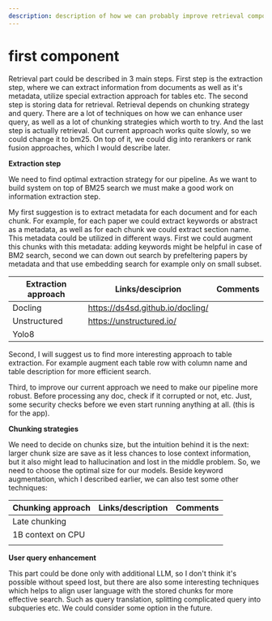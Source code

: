 ```yaml
---
description: description of how we can probably improve retrieval component.
---
```


# first component

Retrieval part could be described in 3 main steps. First step is the extraction step, where we can extract information from documents as well as it's metadata, utilize special extraction approach for tables etc. The second step is storing data for retrieval. Retrieval depends on chunking strategy and query.  There are a lot of techniques on how we can enhance user query, as well as a lot of chunking strategies which worth to try. And the last step is actually retrieval. Out current approach works quite slowly, so we could change it to bm25. On top of it, we could dig into rerankers or rank fusion approaches, which I would describe later.&#x20;

**Extraction step**

We need to find optimal extraction strategy for our pipeline. As we want to build system on top of BM25 search we must make a good work on information extraction step.&#x20;

My first suggestion is to extract metadata for each document and for each chunk. For example, for each paper we could extract keywords or abstract as a metadata, as well as for each chunk we could extract section name. This metadata could be utilized in different ways. First we could augment this chunks with this metadata: adding keywords might be helpful in case of BM2 search, second we can down out search by prefeltering papers by metadata and that use embedding search for example only on small subset.&#x20;

<table><thead><tr><th width="199">Extraction approach </th><th>Links/desciprion</th><th>Comments</th></tr></thead><tbody><tr><td>Docling</td><td><a href="https://ds4sd.github.io/docling/">https://ds4sd.github.io/docling/</a></td><td></td></tr><tr><td>Unstructured </td><td><a href="https://unstructured.io/">https://unstructured.io/</a></td><td></td></tr><tr><td>Yolo8</td><td></td><td></td></tr></tbody></table>

Second, I will suggest us to find more interesting approach to table extraction. For example augment each table row with column name and table description for more efficient search.&#x20;

Third, to improve our current approach we need to make our pipeline more robust. Before processing any doc, check if it corrupted or not, etc. Just, some security checks before we even start running anything at all. (this is for the app).&#x20;



**Chunking strategies**

We need to decide on chunks size, but the intuition behind it is the next: larger chunk size are save as it less chances to lose context information, but it also might lead to hallucination and lost in the middle problem.  So, we need to choose the optimal size for our models. Beside keyword augmentation, which I described earlier, we can also test some other techniques:&#x20;

| Chunking approach  | Links/description | Comments |
| ------------------ | ----------------- | -------- |
| Late chunking      |                   |          |
| 1B context on CPU  |                   |          |
|                    |                   |          |

**User query enhancement**

This part could be done only with additional LLM, so I don't think it's possible without speed lost, but there are also some interesting techniques which helps to align user language with the stored chunks for more effective search. Such as query translation, splitting complicated query into subqueries etc. We could consider some option in the future.&#x20;



